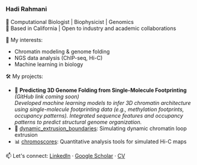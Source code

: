 ### Hadi Rahmani

<!--
**hrahmanin/hrahmanin** is a ✨ _special_ ✨ repository because its `README.md` (this file) appears on your GitHub profile.

Here are some ideas to get you started:

- 🔭 I’m currently working on ...
- 🌱 I’m currently learning ...
- 👯 I’m looking to collaborate on ...
- 🤔 I’m looking for help with ...
- 💬 Ask me about ...
- 📫 How to reach me: ...
- 😄 Pronouns: ...
- ⚡ Fun fact: ...
-->

🔬 Computational Biologist | Biophysicist | Genomics  
📍 Based in California | Open to industry and academic collaborations

🧠 My interests:
- Chromatin modeling & genome folding
- NGS data analysis (ChIP-seq, Hi-C)
- Machine learning in biology

🛠 My projects:
- 🧬 **Predicting 3D Genome Folding from Single-Molecule Footprinting** *(GitHub link coming soon)*  
  *Developed machine learning models to infer 3D chromatin architecture using single-molecule footprinting data (e.g., methylation footprints, occupancy patterns). Integrated sequence features and occupancy patterns to predict structural genome organization.*
- 🔁 [dynamic_extrusion_boundaries](https://github.com/hrahmani/dynamic_extrusion_boundaries): Simulating dynamic chromatin loop extrusion
- 📊 [chromoscores](https://github.com/hrahmani/chromoscores): Quantitative analysis tools for simulated Hi-C maps

📫 Let's connect:
[LinkedIn](https://linkedin.com/in/YOURNAME) · [Google Scholar](https://scholar.google.com/citations?user=UUYEU4UAAAAJ&hl=en&oi=ao) · [CV](#)

